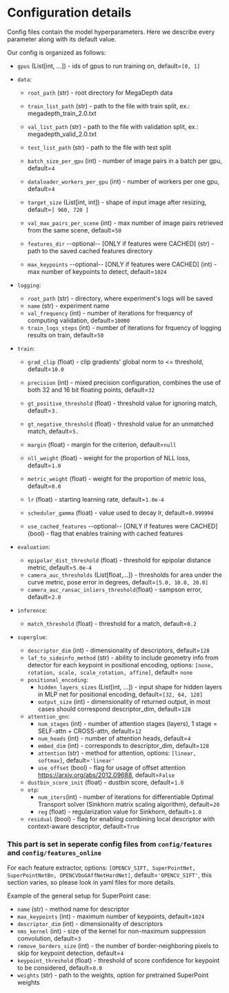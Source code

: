 # Configuration details
Config files contain the model hyperparameters. Here we describe every parameter along with its default value.

Our config is organized as follows:

* `gpus` (List[int, ...]) - ids of gpus to run training on, default=`[0, 1]` 
  

* `data`:  
  * `root_path` (str) - root directory for MegaDepth data
  * `train_list_path` (str) - path to the file with train split, ex.: megadepth_train_2.0.txt
  * `val_list_path` (str) - path to the file with validation split, ex.: megadepth_valid_2.0.txt
  * `test_list_path` (str) - path to the file with test split
  * `batch_size_per_gpu` (int) -  number of image pairs in a batch per gpu, default=`4` 
  * `dataloader_workers_per_gpu` (int) - number of workers per one gpu, default=`4` 
  * `target_size` (List[int, int]) - shape of input image after resizing, default=`[ 960, 720 ]`
  * `val_max_pairs_per_scene` (int) - max number of image pairs retrieved from the same scene, default=`50`
    
  * `features_dir` --optional-- [ONLY if features were CACHED] (str) - path to the saved cached features directory
  * `max_keypoints` --optional-- [ONLY if features were CACHED] (int) - max number of keypoints to detect, default=`1024`

* `logging`:
    * `root_path` (str) - directory, where experiment's logs will be saved
    * `name` (str) - experiment name
    * `val_frequency` (int) - number of iterations for frequency of computing validation, default=`10000`
    * `train_logs_steps` (int) - number of iterations for frquency of logging results on train, default=`50`

  
* `train`: 
    * `grad_clip` (float) - clip gradients' global norm to <= threshold, default=`10.0` 
    * `precision` (int) - mixed precision configuration, combines the use of both 32 and 16 bit floating points, default=`32`
    * `gt_positive_threshold` (float) - threshold value for ignoring match, default=`3.`
    * `gt_negative_threshold` (float) - threshold value for an unmatched match, default=`5.`
    * `margin` (float) - margin for the criterion, default=`null`
    * `nll_weight` (float) - weight for the proportion of NLL loss, default=`1.0`
    * `metric_weight` (float) - weight for the proportion of metric loss, default=`0.0`
    * `lr` (float) - starting learning rate, default=`1.0e-4`
    * `scheduler_gamma` (float) - value used to decay lr, default=`0.999994`
  
    * `use_cached_features` --optional-- [ONLY if features were CACHED] (bool) - flag that enables training with cached features

* `evaluation`: 
    * `epipolar_dist_threshold` (float) - threshold for epipolar distance metric, default=`5.0e-4` 
    * `camera_auc_thresholds` (List[float,...]) - thresholds for area under the curve metric, pose error in degrees, default=`[5.0, 10.0, 20.0]`  
    * `camera_auc_ransac_inliers_threshold`(float) - sampson error, default=`2.0` 


* `inference`:
  * `match_threshold` (float) - threshold for a match, default=`0.2`
    
    
* `superglue`: 
    * `descriptor_dim` (int) - dimensionality of descriptors, default=`128`
    * `laf_to_sideinfo_method` (str) - ability to include geometry info from detector for each keypoint in positional encoding, options: `[none, rotation, scale, scale_rotation, affine]`, default= `none`
    * `positional_encoding`: 
        * `hidden_layers_sizes` (List[int, ...]) - input shape for hidden layers in MLP net for positional encoding, default=`[32, 64, 128]`
        * `output_size` (int) - dimensionality of returned output, in most cases should correspond descriptor_dim, default=`128`
    * `attention_gnn`:
        * `num_stages` (int) - number of attention stages (layers), 1 stage = SELF-attn + CROSS-attn, default=`12` 
        * `num_heads` (int) - number of attention heads, default=`4` 
        * `embed_dim` (int) - corresponds to descriptor_dim, default=`128`
        * `attention` (str) - method for attention, options: `[linear, softmax]`, default=`'linear'` 
        * `use_offset` (bool) - flag for usage of offset attention https://arxiv.org/abs/2012.09688, default=`False`
    * `dustbin_score_init` (float) - dustbin score, default=`1.0` 
    * `otp`:
        * `num_iters`(int) - number of iterations for differentiable Optimal Transport solver (Sinkhorn matrix scaling algorithm), default=`20`
        * `reg` (float) - regularization value for Sinkhorn, default=`1.0`
    * `residual` (bool) - flag for enabling combining local descriptor with context-aware descriptor, default=`True` 
    
### This part is set in seperate config files from `config/features` and `config/features_online`
For each feature extractor, options: `[OPENCV_SIFT, SuperPointNet, SuperPointNetBn, OPENCVDoGAffNetHardNet]`, default=`'OPENCV_SIFT'`, this section varies, so please look in yaml files for more details.

Example of the general setup for SuperPoint case:
* `name` (str) - method name for descriptor
* `max_keypoints` (int) - maximum number of keypoints, default=`1024`
* `descriptor_dim` (int) - dimensionality of descriptors 
* `nms_kernel` (int) - size of the kernel for non-maximum suppression convolution, default=`3`
* `remove_borders_size` (int) - the number of border-neighboring pixels to skip for keypoint detection, default=`4`
* `keypoint_threshold` (float) - threshold of score confidence for keypoint to be considered, default=`0.0`
* `weights` (str) - path to the weights, option for pretrained SuperPoint weights
